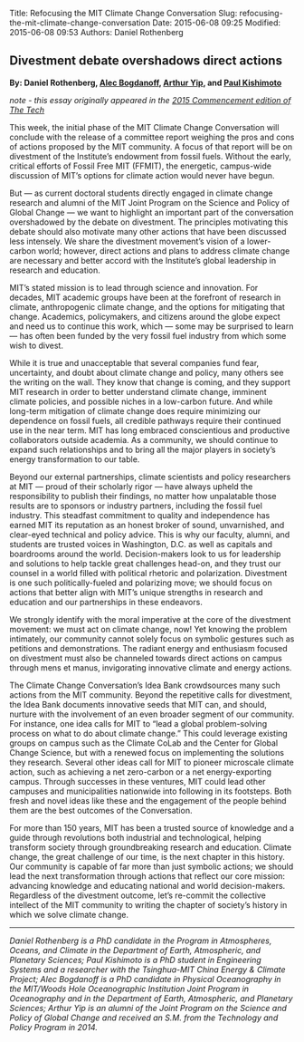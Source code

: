 Title: Refocusing the MIT Climate Change Conversation
Slug: refocusing-the-mit-climate-change-conversation
Date: 2015-06-08 09:25
Modified: 2015-06-08 09:53
Authors: Daniel Rothenberg
 
## Divestment debate overshadows direct actions

**By: Daniel Rothenberg, [Alec Bogdanoff](https://twitter.com/abogdanoff), [Arthur Yip](https://twitter.com/arthurhcyip), and [Paul Kishimoto](https://paul.kishimoto.name/)**

*note - this essay originally appeared in the [2015 Commencement edition of The Tech](http://tech.mit.edu/V135/N16/rothenberg.html)* 

This week, the initial phase of the MIT Climate Change Conversation will conclude with the release of a committee report weighing the pros and cons of actions proposed by the MIT community. A focus of that report will be on divestment of the Institute’s endowment from fossil fuels. Without the early, critical efforts of Fossil Free MIT (FFMIT), the energetic, campus-wide discussion of MIT’s options for climate action would never have begun.

But — as current doctoral students directly engaged in climate change research and alumni of the MIT Joint Program on the Science and Policy of Global Change — we want to highlight an important part of the conversation overshadowed by the debate on divestment. The principles motivating this debate should also motivate many other actions that have been discussed less intensely. We share the divestment movement’s vision of a lower-carbon world; however, direct actions and plans to address climate change are necessary and better accord with the Institute’s global leadership in research and education.

MIT’s stated mission is to lead through science and innovation. For decades, MIT academic groups have been at the forefront of research in climate, anthropogenic climate change, and the options for mitigating that change. Academics, policymakers, and citizens around the globe expect and need us to continue this work, which — some may be surprised to learn — has often been funded by the very fossil fuel industry from which some wish to divest.

While it is true and unacceptable that several companies fund fear, uncertainty, and doubt about climate change and policy, many others see the writing on the wall. They know that change is coming, and they support MIT research in order to better understand climate change, imminent climate policies, and possible niches in a low-carbon future. And while long-term mitigation of climate change does require minimizing our dependence on fossil fuels, all credible pathways require their continued use in the near term. MIT has long embraced conscientious and productive collaborators outside academia. As a community, we should continue to expand such relationships and to bring all the major players in society’s energy transformation to our table.

Beyond our external partnerships, climate scientists and policy researchers at MIT — proud of their scholarly rigor — have always upheld the responsibility to publish their findings, no matter how unpalatable those results are to sponsors or industry partners, including the fossil fuel industry. This steadfast commitment to quality and independence has earned MIT its reputation as an honest broker of sound, unvarnished, and clear-eyed technical and policy advice. This is why our faculty, alumni, and students are trusted voices in Washington, D.C. as well as capitals and boardrooms around the world. Decision-makers look to us for leadership and solutions to help tackle great challenges head-on, and they trust our counsel in a world filled with political rhetoric and polarization. Divestment is one such politically-fueled and polarizing move; we should focus on actions that better align with MIT’s unique strengths in research and education and our partnerships in these endeavors.

We strongly identify with the moral imperative at the core of the divestment movement: we must act on climate change, now! Yet knowing the problem intimately, our community cannot solely focus on symbolic gestures such as petitions and demonstrations. The radiant energy and enthusiasm focused on divestment must also be channeled towards direct actions on campus through mens et manus, invigorating innovative climate and energy actions.

The Climate Change Conversation’s Idea Bank crowdsources many such actions from the MIT community. Beyond the repetitive calls for divestment, the Idea Bank documents innovative seeds that MIT can, and should, nurture with the involvement of an even broader segment of our community. For instance, one idea calls for MIT to “lead a global problem-solving process on what to do about climate change.” This could leverage existing groups on campus such as the Climate CoLab and the Center for Global Change Science, but with a renewed focus on implementing the solutions they research. Several other ideas call for MIT to pioneer microscale climate action, such as achieving a net zero-carbon or a net energy-exporting campus. Through successes in these ventures, MIT could lead other campuses and municipalities nationwide into following in its footsteps. Both fresh and novel ideas like these and the engagement of the people behind them are the best outcomes of the Conversation.

For more than 150 years, MIT has been a trusted source of knowledge and a guide through revolutions both industrial and technological, helping transform society through groundbreaking research and education. Climate change, the great challenge of our time, is the next chapter in this history. Our community is capable of far more than just symbolic actions; we should lead the next transformation through actions that reflect our core mission: advancing knowledge and educating national and world decision-makers. Regardless of the divestment outcome, let’s re-commit the collective intellect of the MIT community to writing the chapter of society’s history in which we solve climate change.

----

*Daniel Rothenberg is a PhD candidate in the Program in Atmospheres, Oceans, and Climate in the Department of Earth, Atmospheric, and Planetary Sciences; Paul Kishimoto is a PhD student in Engineering Systems and a researcher with the Tsinghua-MIT China Energy & Climate Project; Alec Bogdanoff is a PhD candidate in Physical Oceanography in the MIT/Woods Hole Oceanographic Institution Joint Program in Oceanography and in the Department of Earth, Atmospheric, and Planetary Sciences; Arthur Yip is an alumni of the Joint Program on the Science and Policy of Global Change and received an S.M. from the Technology and Policy Program in 2014.*

